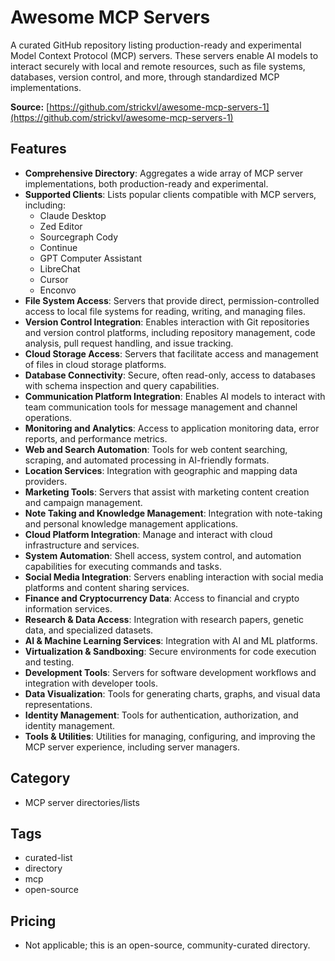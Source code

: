 # Awesome MCP Servers

A curated GitHub repository listing production-ready and experimental Model Context Protocol (MCP) servers. These servers enable AI models to interact securely with local and remote resources, such as file systems, databases, version control, and more, through standardized MCP implementations.

**Source:** [https://github.com/strickvl/awesome-mcp-servers-1](https://github.com/strickvl/awesome-mcp-servers-1)

## Features

- **Comprehensive Directory**: Aggregates a wide array of MCP server implementations, both production-ready and experimental.
- **Supported Clients**: Lists popular clients compatible with MCP servers, including:
  - Claude Desktop
  - Zed Editor
  - Sourcegraph Cody
  - Continue
  - GPT Computer Assistant
  - LibreChat
  - Cursor
  - Enconvo
- **File System Access**: Servers that provide direct, permission-controlled access to local file systems for reading, writing, and managing files.
- **Version Control Integration**: Enables interaction with Git repositories and version control platforms, including repository management, code analysis, pull request handling, and issue tracking.
- **Cloud Storage Access**: Servers that facilitate access and management of files in cloud storage platforms.
- **Database Connectivity**: Secure, often read-only, access to databases with schema inspection and query capabilities.
- **Communication Platform Integration**: Enables AI models to interact with team communication tools for message management and channel operations.
- **Monitoring and Analytics**: Access to application monitoring data, error reports, and performance metrics.
- **Web and Search Automation**: Tools for web content searching, scraping, and automated processing in AI-friendly formats.
- **Location Services**: Integration with geographic and mapping data providers.
- **Marketing Tools**: Servers that assist with marketing content creation and campaign management.
- **Note Taking and Knowledge Management**: Integration with note-taking and personal knowledge management applications.
- **Cloud Platform Integration**: Manage and interact with cloud infrastructure and services.
- **System Automation**: Shell access, system control, and automation capabilities for executing commands and tasks.
- **Social Media Integration**: Servers enabling interaction with social media platforms and content sharing services.
- **Finance and Cryptocurrency Data**: Access to financial and crypto information services.
- **Research & Data Access**: Integration with research papers, genetic data, and specialized datasets.
- **AI & Machine Learning Services**: Integration with AI and ML platforms.
- **Virtualization & Sandboxing**: Secure environments for code execution and testing.
- **Development Tools**: Servers for software development workflows and integration with developer tools.
- **Data Visualization**: Tools for generating charts, graphs, and visual data representations.
- **Identity Management**: Tools for authentication, authorization, and identity management.
- **Tools & Utilities**: Utilities for managing, configuring, and improving the MCP server experience, including server managers.

## Category

- MCP server directories/lists

## Tags

- curated-list
- directory
- mcp
- open-source

## Pricing

- Not applicable; this is an open-source, community-curated directory.